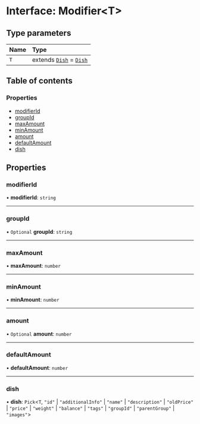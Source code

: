 # Interface: Modifier<T\>

## Type parameters

| Name | Type |
| :------ | :------ |
| `T` | extends [`Dish`](Dish.md) = [`Dish`](Dish.md) |

## Table of contents

### Properties

- [modifierId](Modifier.md#modifierid)
- [groupId](Modifier.md#groupid)
- [maxAmount](Modifier.md#maxamount)
- [minAmount](Modifier.md#minamount)
- [amount](Modifier.md#amount)
- [defaultAmount](Modifier.md#defaultamount)
- [dish](Modifier.md#dish)

## Properties

### modifierId

• **modifierId**: `string`

___

### groupId

• `Optional` **groupId**: `string`

___

### maxAmount

• **maxAmount**: `number`

___

### minAmount

• **minAmount**: `number`

___

### amount

• `Optional` **amount**: `number`

___

### defaultAmount

• **defaultAmount**: `number`

___

### dish

• **dish**: `Pick`<`T`, ``"id"`` \| ``"additionalInfo"`` \| ``"name"`` \| ``"description"`` \| ``"oldPrice"`` \| ``"price"`` \| ``"weight"`` \| ``"balance"`` \| ``"tags"`` \| ``"groupId"`` \| ``"parentGroup"`` \| ``"images"``\>
